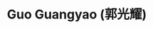---
layout: page
title: Guo Guangyao (郭光耀)
description: PhD student (2024 Fall)
importance: 2024
category: Ph.D. Student
github: https://guangyaoguo.github.io/
related_publications: true

---